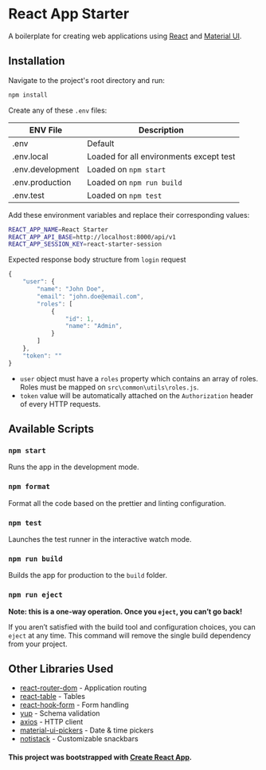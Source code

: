 # React App Starter

A boilerplate for creating web applications using [React](https://reactjs.org/) and [Material UI](https://material-ui.com/).

## Installation

Navigate to the project's root directory and run:

```bash
npm install
```

Create any of these `.env` files:

| ENV File         | Description                             |
| ---------------- | --------------------------------------- |
| .env             | Default                                 |
| .env.local       | Loaded for all environments except test |
| .env.development | Loaded on `npm start`                   |
| .env.production  | Loaded on `npm run build`               |
| .env.test        | Loaded on `npm test`                    |

Add these environment variables and replace their corresponding values:

```sh
REACT_APP_NAME=React Starter
REACT_APP_API_BASE=http://localhost:8000/api/v1
REACT_APP_SESSION_KEY=react-starter-session
```

Expected response body structure from `login` request

```javascript
{
    "user": {
        "name": "John Doe",
        "email": "john.doe@email.com",
        "roles": [
            {
                "id": 1,
                "name": "Admin",
            }
        ]
    },
    "token": ""
}
```

* `user` object must have a `roles` property which contains an array of roles. Roles must be mapped on `src\common\utils\roles.js`.
* `token` value will be automatically attached on the `Authorization` header of every HTTP requests.

## Available Scripts

### `npm start`

Runs the app in the development mode.

### `npm format`

Format all the code based on the prettier and linting configuration.

### `npm test`

Launches the test runner in the interactive watch mode.

### `npm run build`

Builds the app for production to the `build` folder.

### `npm run eject`

**Note: this is a one-way operation. Once you `eject`, you can’t go back!**

If you aren’t satisfied with the build tool and configuration choices, you can `eject` at any time. This command will remove the single build dependency from your project.

## Other Libraries Used

* [react-router-dom](https://github.com/ReactTraining/react-router/tree/master/packages/react-router-dom) - Application routing
* [react-table](https://github.com/tannerlinsley/react-table) - Tables
* [react-hook-form](https://github.com/react-hook-form/react-hook-form) - Form handling
* [yup](https://github.com/jquense/yup) - Schema validation
* [axios](https://github.com/axios/axios) - HTTP client
* [material-ui-pickers](https://github.com/mui-org/material-ui-pickers) - Date & time pickers
* [notistack](https://github.com/iamhosseindhv/notistack) - Customizable snackbars

#### This project was bootstrapped with [Create React App](https://github.com/facebook/create-react-app).
